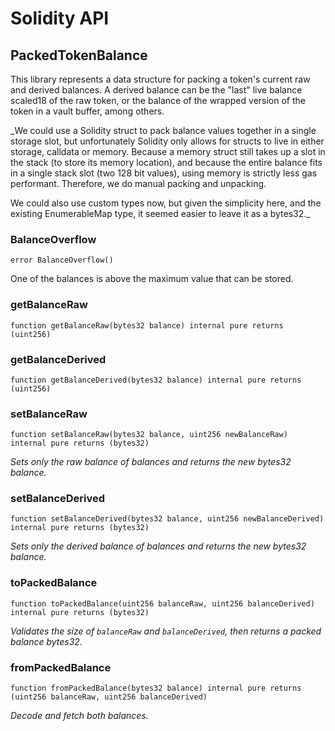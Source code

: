 # Solidity API

## PackedTokenBalance

This library represents a data structure for packing a token's current raw and derived balances. A derived
balance can be the "last" live balance scaled18 of the raw token, or the balance of the wrapped version of the
token in a vault buffer, among others.

_We could use a Solidity struct to pack balance values together in a single storage slot, but unfortunately
Solidity only allows for structs to live in either storage, calldata or memory. Because a memory struct still takes
up a slot in the stack (to store its memory location), and because the entire balance fits in a single stack slot
(two 128 bit values), using memory is strictly less gas performant. Therefore, we do manual packing and unpacking.

We could also use custom types now, but given the simplicity here, and the existing EnumerableMap type, it seemed
easier to leave it as a bytes32._

### BalanceOverflow

```solidity
error BalanceOverflow()
```

One of the balances is above the maximum value that can be stored.

### getBalanceRaw

```solidity
function getBalanceRaw(bytes32 balance) internal pure returns (uint256)
```

### getBalanceDerived

```solidity
function getBalanceDerived(bytes32 balance) internal pure returns (uint256)
```

### setBalanceRaw

```solidity
function setBalanceRaw(bytes32 balance, uint256 newBalanceRaw) internal pure returns (bytes32)
```

_Sets only the raw balance of balances and returns the new bytes32 balance._

### setBalanceDerived

```solidity
function setBalanceDerived(bytes32 balance, uint256 newBalanceDerived) internal pure returns (bytes32)
```

_Sets only the derived balance of balances and returns the new bytes32 balance._

### toPackedBalance

```solidity
function toPackedBalance(uint256 balanceRaw, uint256 balanceDerived) internal pure returns (bytes32)
```

_Validates the size of `balanceRaw` and `balanceDerived`, then returns a packed balance bytes32._

### fromPackedBalance

```solidity
function fromPackedBalance(bytes32 balance) internal pure returns (uint256 balanceRaw, uint256 balanceDerived)
```

_Decode and fetch both balances._

